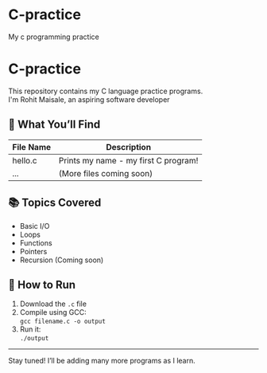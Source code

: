 # C-practice
My c programming practice 
# C-practice

This repository contains my C language practice programs.  
I'm Rohit Maisale, an aspiring software developer

## 🚀 What You’ll Find

| File Name     | Description                      |
|---------------|----------------------------------|
| hello.c       | Prints my name - my first C program! |
| ...           | (More files coming soon)         |

## 📚 Topics Covered

- Basic I/O
- Loops
- Functions
- Pointers
- Recursion (Coming soon)

## 🔧 How to Run

1. Download the `.c` file
2. Compile using GCC:  
   `gcc filename.c -o output`
3. Run it:  
   `./output`

---

Stay tuned! I’ll be adding many more programs as I learn.


